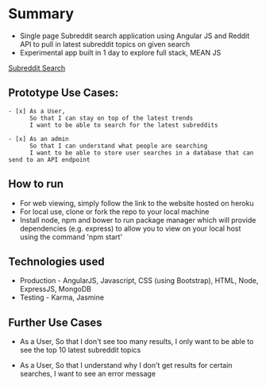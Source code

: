 Summary
=================

* Single page Subreddit search application using Angular JS and Reddit API to pull in latest subreddit topics on given search
* Experimental app built in 1 day to explore full stack, MEAN JS

[Subreddit Search](https://powerful-harbor-9307.herokuapp.com/)

Prototype Use Cases:
-------

```
- [x] As a User,
      So that I can stay on top of the latest trends
      I want to be able to search for the latest subreddits

- [x] As an admin
      So that I can understand what people are searching
      I want to be able to store user searches in a database that can send to an API endpoint

```

How to run
----

* For web viewing, simply follow the link to the website hosted on heroku
* For local use, clone or fork the repo to your local machine
* Install node, npm and bower to run package manager which will provide dependencies (e.g. express) to allow you to view on your local host using the command 'npm start'


Technologies used
----

* Production - AngularJS, Javascript, CSS (using Bootstrap), HTML, Node, ExpressJS, MongoDB
* Testing - Karma, Jasmine

Further Use Cases
----

*  As a User,
   So that I don't see too many results,
   I only want to be able to see the top 10 latest subreddit topics

*  As a User,
   So that I understand why I don't get results for certain searches,
   I want to see an error message